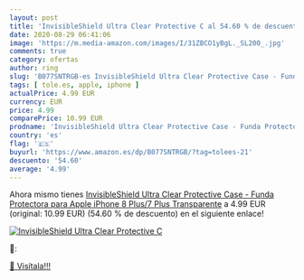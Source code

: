 ```yaml
---
layout: post
title: 'InvisibleShield Ultra Clear Protective C al 54.60 % de descuento'
date: 2020-08-29 06:41:06
image: 'https://m.media-amazon.com/images/I/31ZBCO1yBgL._SL200_.jpg'
comments: true
category: ofertas
author: ring
slug: 'B077SNTRGB-es InvisibleShield Ultra Clear Protective Case - Funda...'
tags: [ tole.es, apple, iphone ]
actualPrice: 4.99 EUR
currency: EUR
price: 4.99
comparePrice: 10.99 EUR
prodname: 'InvisibleShield Ultra Clear Protective Case - Funda Protectora para Apple iPhone 8 Plus/7 Plus  Transparente'
country: 'es'
flag: '🇪🇸'
buyurl: 'https://www.amazon.es/dp/B077SNTRGB/?tag=tolees-21'
descuento: '54.60'
average: '4.99'
---
```


Ahora mismo tienes [InvisibleShield Ultra Clear Protective Case - Funda Protectora para Apple iPhone 8 Plus/7 Plus  Transparente](https://www.amazon.es/dp/B077SNTRGB/?tag=tolees-21) a 4.99 EUR (original: 10.99 EUR) (54.60 %  de descuento) en el siguiente enlace!

[![InvisibleShield Ultra Clear Protective C](https://m.media-amazon.com/images/I/31ZBCO1yBgL._SL200_.jpg)](https://www.amazon.es/dp/B077SNTRGB/?tag=tolees-21)

🔎:


[🛒 Visítala!!!](https://www.amazon.es/dp/B077SNTRGB/?tag=tolees-21)
